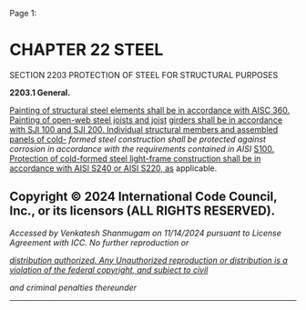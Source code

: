 Page 1:

# CHAPTER 22 STEEL

 SECTION 2203
 PROTECTION OF STEEL FOR STRUCTURAL PURPOSES


**2203.1 General.**


[Painting of structural steel elements shall be in accordance with AISC 360. Painting of open-web steel joists and joist](http://codes.iccsafe.org/#VACC2021P1_Ch35_PromAISC_RefStdANSI_AISC_360_16)
[girders shall be in accordance with SJI 100 and SJI 200. Individual structural members and assembled panels of cold-](http://codes.iccsafe.org/#VACC2021P1_Ch35_PromSJI_RefStdSJI_100_20)
_formed steel construction shall be protected against corrosion in accordance with the requirements contained in AISI_
[S100. Protection of cold-formed steel light-frame construction shall be in accordance with AISI S240 or AISI S220, as](http://codes.iccsafe.org/#VACC2021P1_Ch35_PromAISI_RefStdAISI_S240_20)
applicable.

## Copyright © 2024 International Code Council, Inc., or its licensors (ALL RIGHTS RESERVED).

_Accessed by Venkatesh Shanmugam on 11/14/2024 pursuant to License Agreement with ICC. No further reproduction or_

_[distribution authorized. Any Unauthorized reproduction or distribution is a violation of the federal copyright, and subject to civil](http://codes.iccsafe.org/content/VACC2021P1/chapter-22-steel#VACC2021P1_Ch22_Sec2203)_

_and criminal penalties thereunder_


-----



